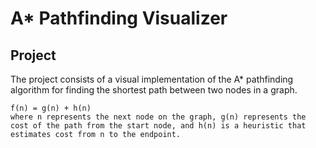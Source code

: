 # A* Pathfinding Visualizer

## Project

The project consists of a visual implementation of the A* pathfinding algorithm for finding the shortest path between two nodes in a graph.

``` A* algorithm
f(n) = g(n) + h(n)
where n represents the next node on the graph, g(n) represents the cost of the path from the start node, and h(n) is a heuristic that estimates cost from n to the endpoint. 
``` 
